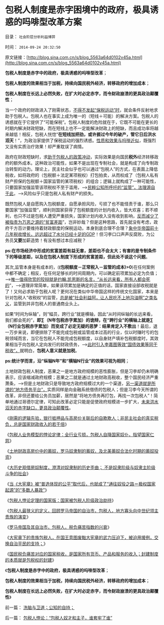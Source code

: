 # 包税人制度是赤字困境中的政府，极具诱惑的吗啡型改革方案

目录： `社会阶层分析利益博羿` 

时间： `2014-09-24 20:32:50` 

原文链接：[http://blog.sina.com.cn/s/blog_5563a64d0102v45a.html](http://blog.sina.com.cn/s/blog_5563a64d0102v45a.html)

**包税人制度是赤字中的政府，极具诱惑的吗啡型改革**；

**包税人制度的效果相当于加税，持续向国民税外经济，转移政府的增加成本**；

**包税人制度在长远上必然失败，在扩大时必定赤字，而令财政崩溃的更具政治颠覆性**；

当一个政府的财政进入了刚需状态，[不得不发起“保税运动”时](../../../2009/6/17/保税运动现在进行时.md)，就会条件反射地求助于包税人。包税人也在事实上成为唯一的（短线＋可能）的解决方案。包税人的诱惑就在于它提供了“可能保税”。包税人制度的危险就在于，它既不可能在更长的时期内解决财政短缺，而在短线上也不一定能解决财政上的短缺，而且成功率将越来越低！相反，包税人恍惚“**在短线加把劲，或许捱过今年的破产，管它日后洪水滔天**！”，为政治家提供了保税运动的强烈诱惑。[性质和效果与吗啡近似](../../../2013/12/24/凯恩斯主义的“毒瘾定理”，“钱荒”与通货膨胀并存.md)，既强烈又没有实质治疗效果！却严重耽误了病情。

政府在财政短缺时，求[助于包税人的政策冲动](../../../2014/9/3/N套房的炒家的罪与否，包税人业务模型的悖论定律.md)，实际效果是向国民**税外**经济转移政府的额外成本。这种政治可能性，如果不是出现在专制社会，就是构成了向专制政治转型的动力。理论上，民主社会似乎也可以通过“包税人”的方式，在表面上降低税收，如将政府的（包税额＋法定某项税权）打包拍卖，从而权成了（包税人私有财产担保的包税额＋国家监管的某项税权）的组合；逻辑上就构成了一种可能性，只要国家加强监管该项税权不至于滥用，——>[民粹公知所呼吁的“监管”，法理源自于此](../../../2013/1/18/要废除行政垄断，但不要监管市场价格.md)，——>风险似乎只是包税人私有财产的损失。

既然包税人是自愿购入包税额度，自愿承担风险，亏损了也不能怪责于谁，那么只要国家“加强监管”，顺利则国家获得了包税额度的计划内收入，皆大欢喜；若不顺利，也只不过是包税人遭受严重损失，国家计划内收入没有收到影响，[反而减少了被指责为万恶之源的“贫富差距](../../../2013/11/23/社保被改革的唯一原因，只因为破产，及奥巴马的民粹新政.md)”，岂非妙哉？但是这种思路，首先就没有考虑，政府千方百计要维持着财政额度的保税运动，本身到底合理不合理？[象中华帝国前十几年税收增长，远远超过了水分已经十足的GDP](../../../2010/10/2/税负轻还是重？纳税还是保护费？.md)！但习李口口声声反腐败，为公务员**又要**加薪造势！有没有想过本应减税？

**ps:在市场经济中形成的贫富差距有益无害，差距也不会太大；有害的是专制条件下的等级差距，以及在包税人制度下形成的贫富差距，但此处不谈这个问题**。

其次,监管本身是有成本的，(**(包税额度－正常税入－监管的成本)>0**)在任何案例中都不确定；相反，在任何足够长的时间周期内，可以确定前项累加必定为负值；——>[唯一值得欣赏的狡辩就是约翰.凯恩斯的名言，“从长远来看，所有人都会死的](../../../2011/5/27/（不确定性＝测不准）三角；哈耶克凯恩斯谁赢了、.md)”，——>道理非常简单，如果该项累加是确定的正值的话，国家直接设部收税就是了！又何必求助于包税人呢？更何况在类似中华帝国这样的传统文化国家，本来是针对包税人“收税权”的监管，[总是被“社会利益阿，让人民吃不上地沟油啊”之类名义](../../../2014/9/21/地沟油事件，只是竭斯底里地追求“道德安全”的极权主义.md)，监管到并非包税人的普通商业头上。

如果“时间为纵轴”，则“幅员，跨行业”就是横轴，因此“从时间纵轴的长远来看，我们都会死的”，**即∑（N年包税赤字累加）的诡辩，在“跨行业”的横轴上就是∑（N行业包税赤字累加）而变成了必定无疑的恶梦：结果肯定入不敷出**！最后，退一万步来说，即便排除了不能完成包税或监管成本过高的行业，仅以时赚时亏的包税领域而言，当它在包税人不能完成包税额度，以自身财产填补包税额度时，其效果相当于向包税人定向发行的财政债务，——>[此时引入李嘉图等效“国债效果等同于税收”，](../../../2010/10/3/房价高了200-－500-;税收多了200-－500-.md)就明白，**包税人意义就是加税**。

**ps:统计学而言，沿“纵轴N年”和“横轴N行业”的效果可视为相同**；

土地财政包税人制度，恶果之一是地方政府规模的恶性膨胀，但是习李却仍未明确表示，应该缩减政府规模；恶果之二就是通过土地财政高税收，整个国民经济严重萧条，——>但是土地财政只是导致地方政府规模过大的一个渠道，[另一渠道就是所谓的“地方债务平台”，](http://blog.sina.com.cn/s/blog_5563a64d0102uyrp.html)实质同样是向金融系统借债的包税人；但是习李今天所谓的改革，非但还要给公务员加薪，居然是“将地方债务再打包，再找一次包税人”！简单地通过哥德尔定律，可知此改革必定只能是促使政府规模进一步扩大，[未来洪水滔天的赤字缺口，更具政治颠覆性](../../../2013/4/10/“得过且过，那管日后洪水滔天”是中国社会的共识；.md)。

《[刚需的逻辑先验，银行抵押品与高房价关联后的自欺欺人；非民主社会的真实税负，总是国家财政收入的若干倍](../../../2014/9/1/刚需的逻辑先验，银行抵押品的自欺欺人，N套房的通同作弊.md)》

《[包税人业务模型的悖论定律：全行业亏损，包税人自降国家奴仆，指望国家仁慈](../../../2014/9/3/N套房的炒家的罪与否，包税人业务模型的悖论定律.md)》

《[土地财政高房价中的蓄奴，罗马奴隶制的蓄奴，及北美蓄奴合法化时期的蓄奴投资](../../../2014/9/4/土地财政高房价中的购房者，不是房奴，就是蓄奴；.md)》

《[大历史观借房奴制度，澄清对奴隶制的历史歪曲；
不是奴隶阶级与奴隶主阶级斗争的社会](../../../2014/9/5/借房奴制度，澄清对奴隶制的历史歪曲，理解奴隶社会的真实.md)》

《[当《大宪章》被“普选体现的公平”取代后，也就成了“通往奴役之路＝极权国家起源”的“多数人暴政”](../../../2014/9/6/民主从根本上，不是“公民普选决定国家大事”.md)》

《[包税人悖论定理的国家版：国家被包税人阶级政治劫持](../../../2014/9/7/包税人悖论定理的国家版：国家被包税人阶级政治劫持.md)》

《[包税人最狭义的定义，回顾罗马帝国的自治市，包税人，地方寡头向中世纪领主贵族的演变](../../../2014/9/8/包税人最狭定义，罗马自治市，地方寡头维护罗马国家统一的自觉性.md)》

《[罗马帝国及其自治市，包税人，税负痛苦指数的兴衰](../../../2014/9/9/罗马帝国及其自治市，包税人，税负痛苦指数的兴衰.md)》

《[大宪章下的贵族包税人，在国王意图废黜大宪章的武力压迫下，被迫用援例，交换自治平民的支持；](../../../2014/9/11/大宪章也是包税人合同，大宪章“推进自治”的机理.md)》

《[国民税负痛苦对应的国家税收，是国家所有货币、产品和服务的收入；封建制度的本质就是包税权的封建](../../../2014/9/22/包税人悖论：“包税人奴才和主子，谁套牢了谁”.md)》

《**包税人制度是赤字中的政府，极具诱惑的吗啡型改革**；

**包税人制度的效果相当于加税，持续向国民税外经济，转移政府的增加成本**；

**包税人制度在长远上必然失败，在扩大时必定赤字，而令财政崩溃的更具政治颠覆性**》

前一篇： [洗脑与卫道；公知的自持；](../../../2014/10/18/洗脑与卫道；公知的自持；.md)

后一篇： [包税人悖论：“包税人奴才和主子，谁套牢了谁”](../../../2014/9/22/包税人悖论：“包税人奴才和主子，谁套牢了谁”.md)

